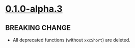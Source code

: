 # [0.1.0-alpha.3]

## BREAKING CHANGE

- All deprecated functions (without `xxxShort`) are deleted.

[0.1.0-alpha.3]: https://github.com/AccelByte/accelbyte-go-modular-sdk/compare/dsmc-sdk/v0.1.0-alpha.2..dsmc-sdk/v0.1.0-alpha.3
